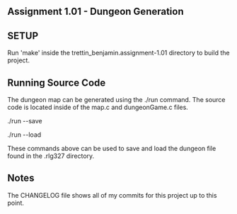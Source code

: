 ## Assignment 1.01 - Dungeon Generation

## SETUP

Run 'make' inside the trettin_benjamin.assignment-1.01 directory to build the project.

## Running Source Code

The dungeon map can be generated using the ./run command. The source code is located inside of the map.c and dungeonGame.c files.  

./run --save   

./run --load  

These commands above can be used to save and load the dungeon file found in the .rlg327 directory.

## Notes

The CHANGELOG file shows all of my commits for this project up to this point.
